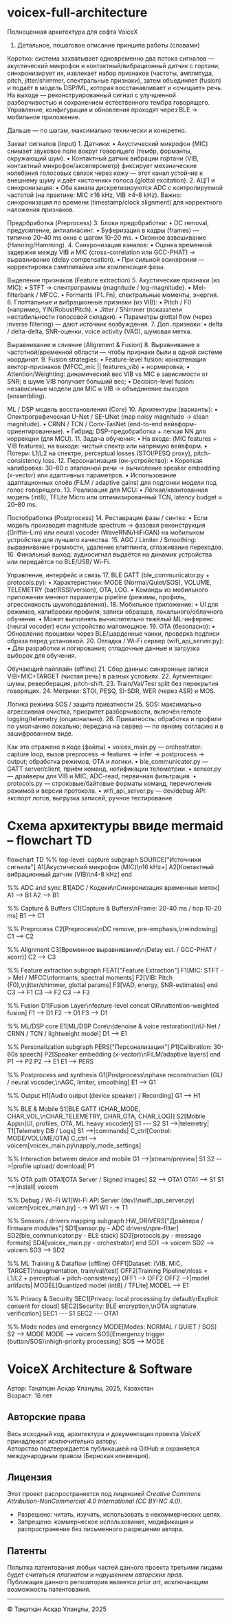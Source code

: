 # voicex-full-architecture
Полноценная архитектура для софта VoiceX


1) Детальное, пошаговое описание принципа работы (словами)

Коротко: система захватывает одновременно два потока сигналов — акустический микрофон и контактный/вибрационный датчик с гортани, синхронизирует их, извлекает набор признаков (частоты, амплитуда, pitch, jitter/shimmer, спектральные признаки), затем объединяет (fusion) и подаёт в модель DSP/ML, которая восстанавливает и «очищает» речь. На выходе — реконструированный сигнал с улучшенной разборчивостью и сохранением естественного тембра говорящего. Управление, конфигурация и обновления проходят через BLE → мобильное приложение.

Дальше — по шагам, максимально технически и конкретно.

Захват сигналов (input)
	1.	Датчики:
	•	Акустический микрофон (MIC) снимает звуковое поле вокруг говорящего (тембр, форманты, окружающий шум).
	•	Контактный датчик вибрации гортани (VIB, контактный микрофон/акселерометр) фиксирует механические колебания голосовых связок через кожу — этот канал устойчив к внешнему шуму и даёт «источник» голоса (glottal excitation).
	2.	АЦП и синхронизация:
	•	Оба канала дискретизируются ADC с контролируемой частотой (на практике: MIC ≥16 kHz, VIB ≥4–8 kHz). Важно: синхронизация по времени (timestamp/clock alignment) для корректного наложения признаков.

Предобработка (Preprocess)
	3.	Блоки предобработки:
	•	DC removal, предусиление, антиалиасинг.
	•	Буферизация в кадры (frames) — типично 20–40 ms окна с шагом 10–20 ms.
	•	Оконное взвешивание (Hanning/Hamming).
	4.	Синхронизация каналов:
	•	Оценка временной задержки между VIB и MIC (cross-correlation или GCC-PHAT) → выравнивание (delay compensation).
	•	При сильной асинхронии — корректировка сэмплитайма или компенсация фазы.

Выделение признаков (Feature extraction)
	5.	Акустические признаки (из MIC):
	•	STFT → спектрограммы (magnitude / log-magnitude).
	•	Mel-filterbank / MFCC.
	•	Formants (F1..Fn), спектральные моменты, энергия.
	6.	Глоттальные и вибрационные признаки (из VIB):
	•	Pitch / F0 (например, YIN/RobustPitch).
	•	Jitter / Shimmer (показатели нестабильности голосовой складки).
	•	Параметры glottal flow (через inverse filtering) — дают источник возбуждения.
	7.	Доп. признаки:
	•	delta / delta-delta, SNR-оценки, voice activity (VAD), шумовая метка.

Выравнивание и слияние (Alignment & Fusion)
	8.	Выравнивание в частотной/временной области — чтобы признаки были в одной системе координат.
	9.	Fusion strategies:
	•	Feature-level fusion: конкатенация вектор-признаков (MFCC_mic || features_vib) + нормировка;
	•	Attention/Weighting: динамический вес VIB vs MIC в зависимости от SNR; в шуме VIB получает больший вес;
	•	Decision-level fusion: независимые модели для MIC и VIB → объединение выходов (ensembling).

ML / DSP модель восстановления (Core)
	10.	Архитектуры (варианты):
	•	Спектрографическая U-Net / SE-UNet (map noisy magnitude → clean magnitude).
	•	CRNN / TCN / Conv-TasNet (end-to-end вейвформ-ориентированные).
	•	Гибрид: DSP-предобработка + легкая NN для коррекции (для MCU).
	11.	Задача обучения:
	•	На входе: (MIC features + VIB features), на выходе: чистый спектр или напрямую вейвформ.
	•	Потери: L1/L2 на спектре, perceptual losses (STOI/PESQ proxy), pitch-consistency loss.
	12.	Персонализация (он-устройство):
	•	Короткая калибровка: 30–60 с эталонной речи → вычисление speaker embedding (x-vector) или адаптивных параметров.
	•	Использование адаптационных слоёв (FiLM / adaptive gains) для подгонки модели под голос говорящего.
	13.	Реализация для MCU:
	•	Лёгкая/квантованная модель (int8), TFLite Micro или оптимизированный TCN, latency budget ≈ 20–80 ms.

Постобработка (Postprocess)
	14.	Реставрация фазы / синтез:
	•	Если модель производит magnitude spectrum → фазовая реконструкция (Griffin–Lim) или neural vocoder (WaveRNN/HiFiGAN) на мобильном устройстве для лучшего качества.
	15.	AGC / Limiter / Smoothing: выравнивание громкости, удаление клиппинга, сглаживание переходов.
	16.	Финальный выход: аудиосигнал выдаётся на динамик устройства или передаётся по BLE/USB/ Wi-Fi.

Управление, интерфейс и связь
	17.	BLE GATT (ble_communicator.py + protocols.py):
	•	Характеристики: MODE (Normal/Quiet/SOS), VOLUME, TELEMETRY (bat/RSSI/version), OTA, LOG.
	•	Команды из мобильного приложения меняют параметры pipeline (режимы, профиль, агрессивность шумоподавления).
	18.	Мобильное приложение:
	•	UI для режимов, калибровки профиля, записи образцов, локального/облачного обучения.
	•	Может выполнять вычислительно тяжёлый ML-инференс (neural vocoder) если устройство маломощное.
	19.	OTA (безопасно):
	•	Обновление прошивки через BLE/шарденные чанки, проверка подписи образа перед установкой.
	20.	Отладка / Wi-Fi сервер (wifi_api_server.py):
	•	Для разработки и логирования; отладочные данные и загрузка выборок для обучения.

Обучающий пайплайн (offline)
	21.	Сбор данных: синхронные записи VIB+MIC+TARGET (чистая речь) в разных условиях.
	22.	Аугментации: шумы, реверберация, pitch-shift.
	23.	Train/Val/Test split без перекрытия говорящих.
	24.	Метрики: STOI, PESQ, SI-SDR, WER (через ASR) и MOS.

Логика режима SOS / защита приватности
	25.	SOS: максимально агрессивная очистка, приоритет разборчивости, включён remote logging/telemetry (опционально).
	26.	Приватность: обработка и профили по умолчанию локально; передача на сервер — по явному согласию и в зашифрованном виде.

Как это отражено в коде (файлы)
	•	voicex_main.py — orchestrator: capture loop, вызов preprocess → features → infer → postprocess → output; обработка режимов, OTA и логики.
	•	ble_communicator.py — GATT server/client, приём команд, нотификации телеметрии.
	•	sensor.py — драйверы для VIB и MIC, ADC-read, первичная фильтрация.
	•	protocols.py — строковые/байтовые форматы команд, перечисления режимов и версии протокола.
	•	wifi_api_server.py — dev/debug API: экспорт логов, выгрузка записей, ручное тестирование.

# Схема архитектуры ввиде mermaid – flowchart TD

flowchart TD
  %% top-level: capture
  subgraph SOURCE["Источники сигнала"]
    A1[Акустический микрофон (MIC)\n16 kHz+] 
    A2[Контактный вибрационный датчик (VIB)\n4-8 kHz]
  end

  %% ADC and sync
  B1[ADC / Кодеки\nСинхронизация временных меток]
  A1 --> B1
  A2 --> B1

  %% Capture & Buffers
  C1[Capture & Buffers\nFrame: 20-40 ms / hop 10-20 ms]
  B1 --> C1

  %% Preprocess
  C2[Preprocess\nDC remove, pre-emphasis,\nwindowing]
  C1 --> C2

  %% Alignment
  C3[Временное выравнивание\n(Delay est. / GCC-PHAT / xcorr)]
  C2 --> C3

  %% Feature extraction
  subgraph FEAT["Feature Extraction"]
    F1[MIC: STFT -> Mel / MFCC\nformants, spectral moments]
    F2[VIB: Pitch (F0),\njitter/shimmer, glottal params]
    F3[VAD, energy, SNR-estimates]
  end
  C3 --> F1
  C3 --> F2
  C3 --> F3

  %% Fusion
  D1[Fusion Layer\nfeature-level concat OR\nattention-weighted fusion]
  F1 --> D1
  F2 --> D1
  F3 --> D1

  %% ML/DSP core
  E1[ML/DSP Core\n(denoise & voice restoration)\nU-Net / CRNN / TCN / lightweight model]
  D1 --> E1

  %% Personalization
  subgraph PERS["Персонализация"]
    P1[Calibration: 30-60s speech]
    P2[Speaker embedding (x-vector)\nFiLM/adaptive layers]
  end
  P1 --> P2
  P2 --> E1
  E1 --> PERS

  %% Postprocess and synthesis
  G1[Postprocess\nphase reconstruction (GL) / neural vocoder,\nAGC, limiter, smoothing]
  E1 --> G1

  %% Output
  H1[Audio output (device speaker) / Recording]
  G1 --> H1

  %% BLE & Mobile
  S1[BLE GATT (CHAR_MODE, CHAR_VOL,\nCHAR_TELEMETRY, CHAR_OTA, CHAR_LOG)]
  S2[Mobile App\n(UI, profiles, OTA, ML heavy vocoder)]
  S1 --- S2
  S1 -->|telemetry| T1[Telemetry DB / Logs]
  S1 -->|commands| C_ctrl[Control: MODE/VOLUME/OTA]
  C_ctrl --> voicem[voicex_main.py\napply_mode_settings]

  %% Interaction between device and mobile
  G1 -->|stream/preview| S1
  S2 -->|profile upload/ download| P1

  %% OTA path
  OTA1[OTA Server / Signed images]
  S2 --> OTA1
  OTA1 --> S1
  S1 -->|install| voicem

  %% Debug / Wi-Fi
  W1[Wi-Fi API Server (dev)\nwifi_api_server.py]
  voicem[voicex_main.py] -.-> W1
  W1 -.-> T1

  %% Sensors / drivers mapping
  subgraph HW_DRIVERS["Драйвера / firmware modules"]
    SD1[sensor.py - ADC drivers\npre-filter]
    SD2[ble_communicator.py - BLE stack]
    SD3[protocols.py - message formats]
    SD4[voicex_main.py - orchestrator]
  end
  SD1 --> voicem
  SD2 --> voicem
  SD3 --> SD2

  %% ML Training & Dataflow (offline)
  OFF1[Dataset: (VIB, MIC, TARGET)\naugmentation, train/val/test]
  OFF2[Training Pipeline\nloss = L1/L2 + perceptual + pitch-consistency]
  OFF1 --> OFF2
  OFF2 -->|model artifacts| MODEL[Quantized model (int8) / TFLite]
  MODEL --> E1

  %% Privacy & Security
  SEC1[Privacy: local processing by default\nExplicit consent for cloud]
  SEC2[Security: BLE encryption,\nOTA signature verification]
  SEC1 --- S1
  SEC2 --- OTA1

  %% Mode nodes and emergency
  MODE[Modes: NORMAL / QUIET / SOS]
  S2 --> MODE
  MODE --> voicem
  SOS[Emergency trigger (button/SOS)\nhigh-priority processing]
  SOS --> MODE


# VoiceX Architecture & Software

Автор: Таңатқан Асқар Ұланұлы, 2025, Казахстан  
Возраст: 16 лет  

## Авторские права
Весь исходный код, архитектура и документация проекта *VoiceX* принадлежат исключительно автору.  
Авторство подтверждается публикацией на GitHub и охраняется международным правом (Бернская конвенция).

## Лицензия
Этот проект распространяется под лицензией *Creative Commons Attribution-NonCommercial 4.0 International (CC BY-NC 4.0)*.  
- Разрешено: читать, изучать, использовать в некоммерческих целях.  
- Запрещено: коммерческое использование, модификация и распространение без письменного разрешения автора.  

## Патенты
Попытка патентования любых частей данного проекта третьими лицами будет считаться *плагиатом и нарушением авторских прав*.  
Публикация данного репозитория является *prior art*, исключающим возможность патентования.  

---
© Таңатқан Асқар Ұланұлы, 2025
